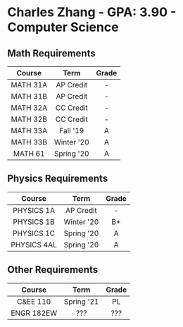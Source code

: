 # Charles Zhang - GPA: 3.90 - Computer Science

## Math Requirements
| Course | Term | Grade | 
|:---:|:---:|:---:|
| MATH 31A | AP Credit | - |
| MATH 31B | AP Credit | - |
| MATH 32A | CC Credit | - |
| MATH 32B | CC Credit | - |
| MATH 33A | Fall '19 | A |
| MATH 33B | Winter '20 | A |
| MATH 61 | Spring '20 | A |

## Physics Requirements
| Course | Term | Grade | 
|:---:|:---:|:---:|
| PHYSICS 1A | AP Credit | - |
| PHYSICS 1B | Winter '20 | B+ |
| PHYSICS 1C | Spring '20 | A |
| PHYSICS 4AL | Spring '20 | A |

## Other Requirements
| Course | Term | Grade | 
|:---:|:---:|:---:|
| C&EE 110 | Spring '21 | PL |
| ENGR 182EW | ??? | ??? |
